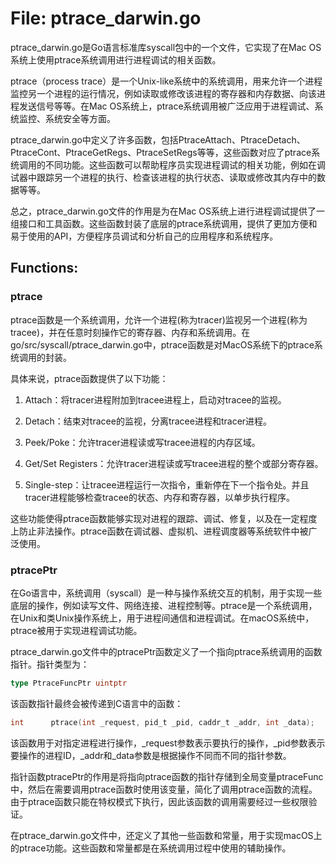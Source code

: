 # File: ptrace_darwin.go

ptrace_darwin.go是Go语言标准库syscall包中的一个文件，它实现了在Mac OS系统上使用ptrace系统调用进行进程调试的相关函数。

ptrace（process trace）是一个Unix-like系统中的系统调用，用来允许一个进程监控另一个进程的运行情况，例如读取或修改该进程的寄存器和内存数据、向该进程发送信号等等。在Mac OS系统上，ptrace系统调用被广泛应用于进程调试、系统监控、系统安全等方面。

ptrace_darwin.go中定义了许多函数，包括PtraceAttach、PtraceDetach、PtraceCont、PtraceGetRegs、PtraceSetRegs等等，这些函数对应了ptrace系统调用的不同功能。这些函数可以帮助程序员实现进程调试的相关功能，例如在调试器中跟踪另一个进程的执行、检查该进程的执行状态、读取或修改其内存中的数据等等。

总之，ptrace_darwin.go文件的作用是为在Mac OS系统上进行进程调试提供了一组接口和工具函数。这些函数封装了底层的ptrace系统调用，提供了更加方便和易于使用的API，方便程序员调试和分析自己的应用程序和系统程序。

## Functions:

### ptrace

ptrace函数是一个系统调用，允许一个进程(称为tracer)监视另一个进程(称为tracee)，并在任意时刻操作它的寄存器、内存和系统调用。在go/src/syscall/ptrace_darwin.go中，ptrace函数是对MacOS系统下的ptrace系统调用的封装。

具体来说，ptrace函数提供了以下功能：

1. Attach：将tracer进程附加到tracee进程上，启动对tracee的监视。

2. Detach：结束对tracee的监视，分离tracee进程和tracer进程。

3. Peek/Poke：允许tracer进程读或写tracee进程的内存区域。

4. Get/Set Registers：允许tracer进程读或写tracee进程的整个或部分寄存器。

5. Single-step：让tracee进程运行一次指令，重新停在下一个指令处。并且tracer进程能够检查tracee的状态、内存和寄存器，以单步执行程序。

这些功能使得ptrace函数能够实现对进程的跟踪、调试、修复，以及在一定程度上防止非法操作。ptrace函数在调试器、虚拟机、进程调度器等系统软件中被广泛使用。



### ptracePtr

在Go语言中，系统调用（syscall）是一种与操作系统交互的机制，用于实现一些底层的操作，例如读写文件、网络连接、进程控制等。ptrace是一个系统调用，在Unix和类Unix操作系统上，用于进程间通信和进程调试。在macOS系统中，ptrace被用于实现进程调试功能。

ptrace_darwin.go文件中的ptracePtr函数定义了一个指向ptrace系统调用的函数指针。指针类型为：

```go
type PtraceFuncPtr uintptr
```

该函数指针最终会被传递到C语言中的函数：

```c
int      ptrace(int _request, pid_t _pid, caddr_t _addr, int _data);
```

该函数用于对指定进程进行操作，_request参数表示要执行的操作，_pid参数表示要操作的进程ID，_addr和_data参数是根据操作不同而不同的指针参数。

指针函数ptracePtr的作用是将指向ptrace函数的指针存储到全局变量ptraceFunc中，然后在需要调用ptrace函数时使用该变量，简化了调用ptrace函数的流程。由于ptrace函数只能在特权模式下执行，因此该函数的调用需要经过一些权限验证。

在ptrace_darwin.go文件中，还定义了其他一些函数和常量，用于实现macOS上的ptrace功能。这些函数和常量都是在系统调用过程中使用的辅助操作。



